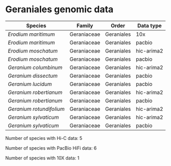 # Geraniales genomic data

| Species | Family | Order | Data type |
| -- | --- | --- | --- |
| *Erodium maritimum* | Geraniaceae | Geraniales | 10x |
| *Erodium maritimum* | Geraniaceae | Geraniales | pacbio |
| *Erodium moschatum* | Geraniaceae | Geraniales | hic-arima2 |
| *Erodium moschatum* | Geraniaceae | Geraniales | pacbio |
| *Geranium columbinum* | Geraniaceae | Geraniales | hic-arima2 |
| *Geranium dissectum* | Geraniaceae | Geraniales | pacbio |
| *Geranium lucidum* | Geraniaceae | Geraniales | pacbio |
| *Geranium robertianum* | Geraniaceae | Geraniales | hic-arima2 |
| *Geranium robertianum* | Geraniaceae | Geraniales | pacbio |
| *Geranium rotundifolium* | Geraniaceae | Geraniales | hic-arima2 |
| *Geranium sylvaticum* | Geraniaceae | Geraniales | hic-arima2 |
| *Geranium sylvaticum* | Geraniaceae | Geraniales | pacbio |

Number of species with Hi-C data: 5

Number of species with PacBio HiFi data: 6

Number of species with 10X data: 1

